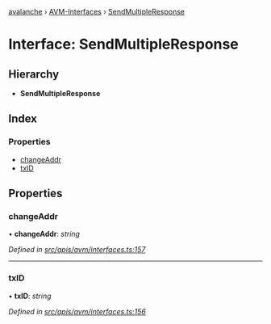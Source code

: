 [avalanche](../README.md) › [AVM-Interfaces](../modules/avm_interfaces.md) › [SendMultipleResponse](avm_interfaces.sendmultipleresponse.md)

# Interface: SendMultipleResponse

## Hierarchy

* **SendMultipleResponse**

## Index

### Properties

* [changeAddr](avm_interfaces.sendmultipleresponse.md#changeaddr)
* [txID](avm_interfaces.sendmultipleresponse.md#txid)

## Properties

###  changeAddr

• **changeAddr**: *string*

*Defined in [src/apis/avm/interfaces.ts:157](https://github.com/ava-labs/avalanchejs/blob/ca67b81/src/apis/avm/interfaces.ts#L157)*

___

###  txID

• **txID**: *string*

*Defined in [src/apis/avm/interfaces.ts:156](https://github.com/ava-labs/avalanchejs/blob/ca67b81/src/apis/avm/interfaces.ts#L156)*
